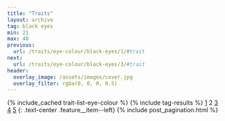 ```yaml
---
title: "Traits"
layout: archive
tag: black eyes
min: 21
max: 40
previous:
  url: /traits/eye-colour/black-eyes/1/#trait
next:
  url: /traits/eye-colour/black-eyes/3/#trait
header:
  overlay_image: /assets/images/cover.jpg
  overlay_filter: rgba(0, 0, 0, 0.5)
---
```

{% include_cached trait-list-eye-colour %}
{% include tag-results %}
[1](/traits/eye-colour/black-eyes/1/#trait) 2 [3](/traits/eye-colour/black-eyes/3/#trait) [4](/traits/eye-colour/black-eyes/4/#trait) [5](/traits/eye-colour/black-eyes/5/#trait) 
{: .text-center .feature__item--left}
{% include post_pagination.html %}
